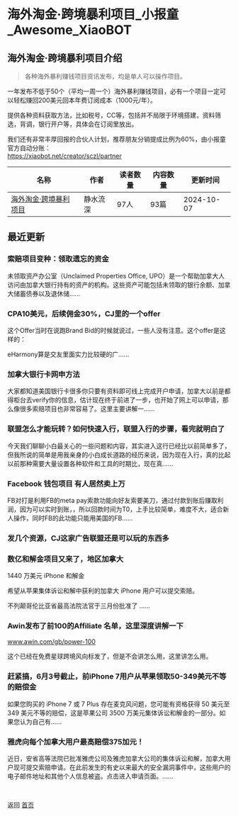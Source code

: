 # 海外淘金·跨境暴利项目_小报童_Awesome_XiaoBOT

## 海外淘金·跨境暴利项目介绍
> 各种海外暴利赚钱项目资讯发布，均是单人可以操作项目。    
    
一年发布不低于50个（平均一周一个）海外暴利赚钱项目，必有一个项目一定可以轻松赚回200美元回本年费订阅成本（1000元/年）。    
    
提供各种资料获取方法，比如税号，CC等，包括并不局限于环境搭建，资料筛选，背调，银行开户等，具体会在订阅里放出。    
    
我们还有非常丰厚回报的合伙人计划，推荐朋友分销提成比例为60%，由小报童官方自动分账：    
https://xiaobot.net/creator/sczl/partner  
  


|名称|作者|读者数量|内容数量|更新时间|
|---|---|---|---|---|
|[海外淘金·跨境暴利项目](https://xiaobot.net/p/sczl?refer=0b133df9-27dc-423b-8101-639049001c13)|静水流深|97人|93篇|2024-10-07|

## 最近更新
### 索赔项目变种：领取遗忘的资金

未领取资产办公室（Unclaimed Properties Office,
UPO）是一个帮助加拿大人访问由加拿大银行持有的资产的机构。这些资产可能包括未领取的银行余额、加拿大储蓄债券以及退休储......

### CPA10美元，后续佣金30%，CJ里的一个offer

这个Offer当时在说跑Brand Bid的时候就说过，一些人没有注意。这个offer是这样的：

eHarmony算是交友里面实力比较硬的广......

### 加拿大银行卡网申方法

大家都知道美国银行卡很多你只要有资料即可线上完成开户申请，加拿大以前是都得柜台去verify你的信息，估计现在终于前进了一步，也开始了网上可以申请，那么像很多索赔项目也非常容易了。这里主要讲解一......

### 联盟怎么才能玩转？如何快速入行，联盟入行的步骤，看完就明白了

今天我们聊聊小白最关心的一些问题和内容，其实进入这行已经比以前简单多了，但我所说的简单是用我亲身的小白成长道路的经历来说，因为现在入行，真的比起以前那种需要大量设置各种软件和工具的时期比，现在真......

### Facebook 钱包项目 有人居然卖上万

FB对打是利用FB的meta
pay索款功能向好友索要美刀，通过付款到账后赚取利润，因为可以实时到账，，所以回款时间为T0，上手比较简单，难度不大，适合新人操作，同时FB的此功能只能用美国的FB......

### 发几个资源，CJ这家广告联盟还是可以玩的东西多

### 数亿和解金项目又来了，地区加拿大

1440 万美元 iPhone 和解金

希望从苹果集体诉讼和解中获利的加拿大 iPhone 用户可以提交索赔。

不列颠哥伦比亚省最高法院法官于三月份批准了 ......

### Awin发布了前100的Affiliate 名单，这里深度讲解一下

www.awin.com/gb/power-100

这个已经在免费星球跨境风向标发了，但是不会讲怎么用，这里讲怎么用。

### 赶紧搞，6月3号截止，前iPhone 7用户从苹果领取50-349美元不等的赔偿金

如果您购买的 iPhone 7 或 7 Plus 存在麦克风问题，您可能有资格获得 50 美元至 349 美元不等的赔偿，这是苹果公司 3500
万美元集体诉讼和解金的一部分。如果您认为自己有......

### 雅虎向每个加拿大用户最高赔偿375加元！

近日，安省高等法院已批准雅虎公司及雅虎加拿大公司的集体诉讼和解，加拿大用户现可提交索赔申请。在此前发生的有史以来最大的安全漏洞事件中，这些用户的电子邮件地址和其他个人信息被盗。点击进入申请页面。......


<a href="https://github.com/Reno9527/awesome-xiaobot" style="color: white; text-decoration: none;">awesome-xiaobot</a>

返回 [首页](../README.md)
